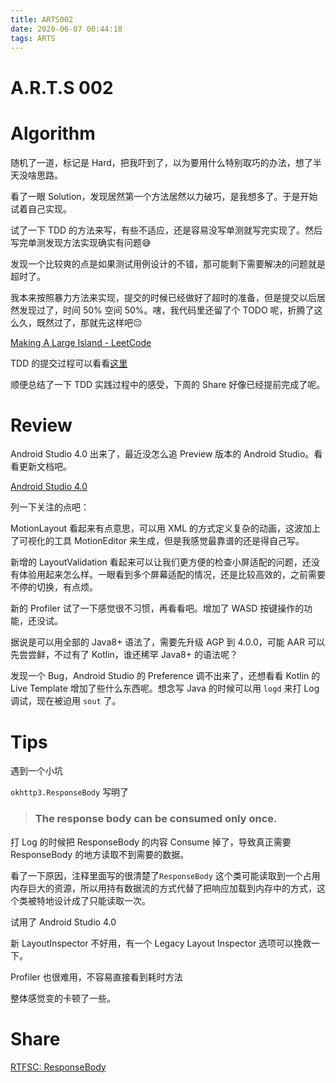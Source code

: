```yaml
---
title: ARTS002
date: 2020-06-07 00:44:18
tags: ARTS
---
```


# A.R.T.S 002

# Algorithm

随机了一道，标记是 Hard，把我吓到了，以为要用什么特别取巧的办法，想了半天没啥思路。

看了一眼 Solution，发现居然第一个方法居然以力破巧，是我想多了。于是开始试着自己实现。

试了一下 TDD 的方法来写，有些不适应，还是容易没写单测就写完实现了。然后写完单测发现方法实现确实有问题😅️

发现一个比较爽的点是如果测试用例设计的不错，那可能剩下需要解决的问题就是超时了。

我本来按照暴力方法来实现，提交的时候已经做好了超时的准备，但是提交以后居然发现过了，时间 50% 空间 50%。嗐，我代码里还留了个 TODO 呢，折腾了这么久，既然过了，那就先这样吧😔️

[Making A Large Island - LeetCode](https://leetcode.com/problems/making-a-large-island/)

TDD 的提交过程可以看看[这里](https://github.com/alwaystest/Algorithms/commits/master)

顺便总结了一下 TDD 实践过程中的感受，下周的 Share 好像已经提前完成了呢。

# Review

Android Studio 4.0 出来了，最近没怎么追 Preview 版本的 Android Studio。看看更新文档吧。

[Android Studio 4.0](https://android-developers.googleblog.com/2020/05/android-studio-4.html)

列一下关注的点吧：

MotionLayout 看起来有点意思，可以用 XML 的方式定义复杂的动画，这波加上了可视化的工具 MotionEditor 来生成，但是我感觉最靠谱的还是得自己写。

新增的 LayoutValidation 看起来可以让我们更方便的检查小屏适配的问题，还没有体验用起来怎么样。一眼看到多个屏幕适配的情况，还是比较高效的，之前需要不停的切换，有点烦。

新的 Profiler 试了一下感觉很不习惯，再看看吧。增加了 WASD 按键操作的功能，还没试。

据说是可以用全部的 Java8+ 语法了，需要先升级 AGP 到 4.0.0，可能 AAR 可以先尝尝鲜，不过有了 Kotlin，谁还稀罕 Java8+ 的语法呢？

发现一个 Bug，Android Studio 的 Preference 调不出来了，还想看看 Kotlin 的 Live Template 增加了些什么东西呢。想念写 Java 的时候可以用 `logd` 来打 Log 调试，现在被迫用 `sout` 了。

# Tips

遇到一个小坑

`okhttp3.ResponseBody` 写明了 

> <h3>The response body can be consumed only once.</h3>

打 Log 的时候把 ResponseBody 的内容 Consume 掉了，导致真正需要 ResponseBody 的地方读取不到需要的数据。

看了一下原因，注释里面写的很清楚了`ResponseBody` 这个类可能读取到一个占用内存巨大的资源，所以用持有数据流的方式代替了把响应加载到内存中的方式，这个类被特地设计成了只能读取一次。

试用了 Android Studio 4.0

新 LayoutInspector 不好用，有一个 Legacy Layout Inspector 选项可以挽救一下。

Profiler 也很难用，不容易直接看到耗时方法

整体感觉变的卡顿了一些。

# Share

[RTFSC: ResponseBody](/2020/06/05/RTFSC-ResponseBody/)
